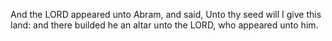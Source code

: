 And the LORD appeared unto Abram, and said, Unto thy seed will I give this land: and there builded he an altar unto the LORD, who appeared unto him.
